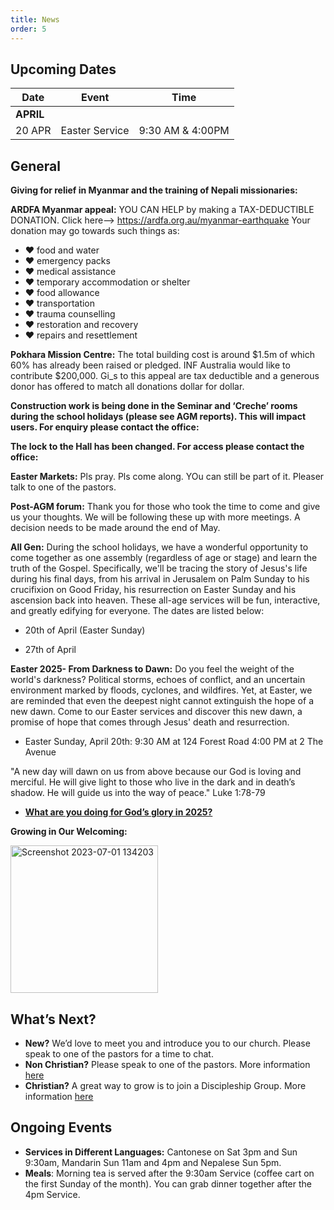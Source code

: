 ```yaml
---
title: News
order: 5
---
```


## Upcoming Dates

| Date | Event | Time |
| ----- | ----- | ----- |
| **APRIL** | 
| 20 APR | Easter Service | 9:30 AM & 4:00PM |

## General
**Giving for relief in Myanmar and the training of Nepali missionaries:** 

**ARDFA Myanmar appeal:** YOU CAN HELP by making a TAX-DEDUCTIBLE DONATION. Click here--> https://ardfa.org.au/myanmar-earthquake
Your donation may go towards such things as:
- ♥ food and water
- ♥ emergency packs
- ♥ medical assistance
- ♥ temporary accommodation or shelter
- ♥ food allowance
- ♥ transportation
- ♥ trauma counselling
- ♥ restoration and recovery
- ♥ repairs and resettlement 


**Pokhara Mission Centre:** The total building cost is around $1.5m of which 60% has already been raised or pledged. INF Australia would like to contribute $200,000. Gi_s to this appeal are tax deductible and a generous donor has offered to match all donations dollar for dollar. 

**Construction work is being done in the Seminar and ‘Creche’ rooms during the school holidays (please see AGM reports). This will impact users. For enquiry please contact the office:** 

**The lock to the Hall has been changed. For access please contact the office:** 

**Easter Markets:** Pls pray. Pls come along. YOu can still be part of it. Pleaser talk to one of the pastors. 

**Post-AGM forum:** Thank you for those who took the time to come and give us your thoughts. We will be following these up with more meetings. A decision needs to be made around the end of May. 

**All Gen:**
During the school holidays, we have a wonderful opportunity to come together as one assembly (regardless of age or stage) and learn the truth of the Gospel. Specifically, we'll be tracing the story of Jesus's life during his final days, from his arrival in Jerusalem on Palm Sunday to his crucifixion on Good Friday, his resurrection on Easter Sunday and his ascension back into heaven. These all-age services will be fun, interactive, and greatly edifying for everyone. The dates are listed below:

- 20th of April (Easter Sunday) 

- 27th of April 

**Easter 2025- From Darkness to Dawn:**
Do you feel the weight of the world's darkness? Political storms, echoes of conflict, and an uncertain environment marked by floods, cyclones, and wildfires. Yet, at Easter, we are reminded that even the deepest night cannot extinguish the hope of a new dawn. Come to our Easter services and discover this new dawn, a promise of hope that comes through Jesus' death and resurrection.

- Easter Sunday, April 20th:
9:30 AM at 124 Forest Road
4:00 PM at 2 The Avenue

"A new day will dawn on us from above because our God is loving and merciful. He will give light to those who live in the dark and in death’s shadow. He will guide us into the way of peace." Luke 1:78-79


- [**What are you doing for God’s glory in 2025?**](https://forms.gle/dshYacLA1kB8xpkn7)

**Growing in Our Welcoming:**
  
  <img width="236" alt="Screenshot 2023-07-01 134203" src="https://github.com/stgeorgeshurstville/bulletin/assets/119166299/b540ac1c-0ba4-481e-90a5-5464939f7e4c">


## What’s Next?
- **New?** We’d love to meet you and introduce you to our church. Please speak to one of the pastors for a time to chat. 
- **Non Christian?** Please speak to one of the pastors. More information [here](https://stgeorgeshurstville.org.au/lets-talk-about-christianity)
- **Christian?** A great way to grow is to join a Discipleship Group. More information [here](https://stgeorgeshurstville.org.au/discipleship-groups)

## Ongoing Events
- **Services in Different Languages:** Cantonese on Sat 3pm and Sun 9:30am, Mandarin Sun 11am and 4pm and Nepalese Sun 5pm. 
- **Meals**: Morning tea is served after the 9:30am Service (coffee cart on the first Sunday of the month). You can grab dinner together after the 4pm Service.

